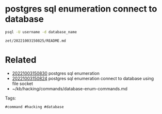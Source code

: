# postgres sql enumeration connect to database
```bash
psql -U username -d database_name
```

` zet/20221003150825/README.md `

# Related

- [20221003150830](/zet/20221003150830/README.md) postgres sql enumeration
- [20221003150824](/zet/20221003150824/README.md) postgres sql enumeration connect to database using file socket
- ~/kb/hacking/commands/database-enum-commands.md

Tags:

    #command #hacking #database 
